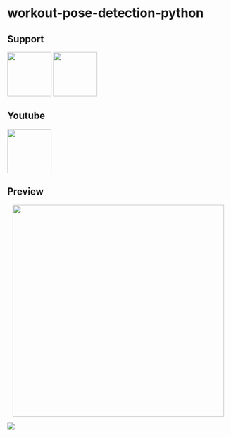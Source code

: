 # workout-pose-detection-python

## Support
<p>
<a href="https://sociabuzz.com/syarifhidayatullah2020/tribe" target='_blank'>
<img src="https://sociabuzz.s3.ap-southeast-1.amazonaws.com//landing-page/img/sociabuzz-logo.png" width="100"></a>

<a href="https://www.buymeacoffee.com/syarifhidayat"  target='_blank'>
<img src="https://media.tenor.com/Is0ELiJnoU0AAAAi/buymeacoffee-button.gif" width="100"></a>
</p>

## Youtube
<a href="https://youtu.be/4gNFg6p56AE" target='_blank'>
<img src="https://upload.wikimedia.org/wikipedia/commons/thumb/b/b8/YouTube_Logo_2017.svg/200px-YouTube_Logo_2017.svg.png" width="100"></a>

## Preview
<p align="middle">
<img src="posedetection-2-ezgif.com-video-to-gif-converter.gif" width="480">
</p>
<img src="https://visitor-badge.laobi.icu/badge?page_id=sya-hid.workout-pose-detection-python"/>  
